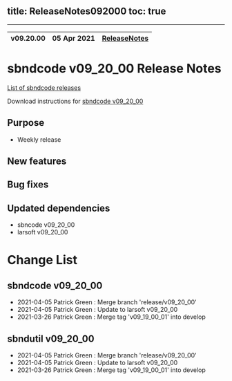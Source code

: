 title: ReleaseNotes092000
toc: true
---

-----------------------------------------------------------------------------
| v09.20.00 | 05 Apr 2021 | [ReleaseNotes](ReleaseNotes092000.html) |
| --- | --- | --- |



sbndcode v09_20_00 Release Notes
=======================================================================================

[List of sbndcode releases](List_of_SBND_code_releases.html)

Download instructions for [sbndcode v09_20_00](http://scisoft.fnal.gov/scisoft/bundles/sbnd/v09_20_00/sbndcode-v09_20_00.html)

Purpose
---------------------------------------------------

* Weekly release

New features
---------------------------------------------------

Bug fixes
---------------------------------------------------

Updated dependencies
---------------------------------------------------

* sbncode v09_20_00
* larsoft v09_20_00

Change List
==========================================

sbndcode v09_20_00
---------------------------------------------------

* 2021-04-05  Patrick Green : Merge branch 'release/v09_20_00'
* 2021-04-05  Patrick Green : Update to larsoft v09_20_00
* 2021-03-26  Patrick Green : Merge tag 'v09_19_00_01' into develop

sbndutil v09_20_00
---------------------------------------------------

* 2021-04-05  Patrick Green : Merge branch 'release/v09_20_00'
* 2021-04-05  Patrick Green : Update to larsoft v09_20_00
* 2021-03-26  Patrick Green : Merge tag 'v09_19_00_01' into develop
